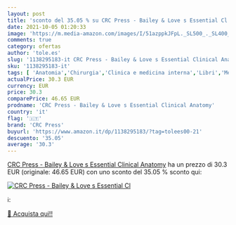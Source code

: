 ```yaml
---
layout: post
title: 'sconto del 35.05 % su CRC Press - Bailey & Love s Essential Cl  '
date: 2021-10-05 01:20:33
image: 'https://m.media-amazon.com/images/I/51azppkJFpL._SL500_._SL400_.jpg'
comments: true
category: ofertas
author: 'tole.es'
slug: '1138295183-it CRC Press - Bailey & Love s Essential Clinical Anatomy'
sku: '1138295183-it'
tags: [ 'Anatomia','Chirurgia','Clinica e medicina interna','Libri','Medicina','Medicina generale, chirurgia e infermieristica','Medicina pre-clinica','Otorinolaringoiatria','Scienze, tecnologia e medicina','crc press', ]
actualPrice: 30.3 EUR
currency: EUR
price: 30.3
comparePrice: 46.65 EUR
prodname: 'CRC Press - Bailey & Love s Essential Clinical Anatomy'
country: 'it'
flag: '🇮🇹'
brand: 'CRC Press'
buyurl: 'https://www.amazon.it/dp/1138295183/?tag=tolees00-21'
descuento: '35.05'
average: '30.3'
---
```


[CRC Press - Bailey & Love s Essential Clinical Anatomy](https://www.amazon.it/dp/1138295183/?tag=tolees00-21) ha un prezzo di 30.3 EUR (originale: 46.65 EUR) con uno sconto del 35.05 % sconto qui:

[![CRC Press - Bailey & Love s Essential Cl](https://m.media-amazon.com/images/I/51azppkJFpL._SL500_._SL400_.jpg)](https://www.amazon.it/dp/1138295183/?tag=tolees00-21)

ℹ️:


[🛒 Acquista qui!!](https://www.amazon.it/dp/1138295183/?tag=tolees00-21)
